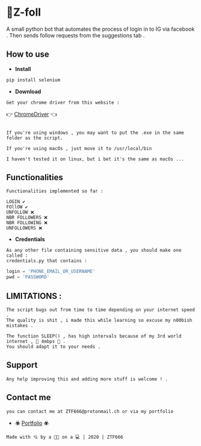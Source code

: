# 🤖Z-foll

A small python bot that automates the process of login in to IG via facebook .
Then sends follow requests from the suggestions tab .


## How to use

- **Install**

```python
pip install selenium
```

- **Download**

```
Get your chrome driver from this website : 

```
👉 [ChromeDriver](http://chromedriver.chromium.org/) 👈

```

If you're using windows , you may want to put the .exe in the same folder as the script.

If you're using macOs , just move it to /usr/local/bin 

I haven't tested it on linux, but i bet it's the same as macOs ...

```

## Functionalities 

```
Functionalities implemented so far : 

LOGIN ✔️
FOllOW ✔️
UNFOLLOW ❌
NBR FOLLOWERS ❌
NBR FOLLOWING ❌
UNFOLLOWERS ❌

```

- **Credentials**

```
As any other file containing sensitive data , you should make one called : 
credentials.py that contains :
```

```python
login = 'PHONE_EMAIL_OR_USERNAME'
pwd = 'PASSWORD'
```

## LIMITATIONS :

```
The script bugs out from time to time depending on your internet speed .
The quality is shit , i made this while learning so excuse my n00bish mistakes .

The function SLEEP() , has high intervals because of my 3rd world internet , 💛 4mbps 💛 .
You should adapt it to your needs .
```

## Support

```
Any help improving this and adding more stuff is welcome ! .
```

## Contact me

```
you can contact me at ZTF666@protonmail.ch or via my portfolio
```

- **:biohazard:** [Portfolio](https://ztfportfolio.web.app/) **:biohazard:**

```
Made with 💘 by a 👨‍💻 on a 💻 | 2020 | ZTF666
```